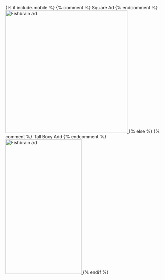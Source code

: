<div class="ad custom">
<!-- START ADVERTISER: Fishbrain AB from awin.com -->
{% if include.mobile %}
{% comment %} Square Ad {% endcomment %}
  <a href="https://www.awin1.com/cread.php?s=2909670&v=19294&q=401837&r=730047">
    <img src="https://www.awin1.com/cshow.php?s=2909670&v=19294&q=401837&r=730047" border="0" alt="Fishbrain ad" width="385px" height="385px" />
  </a>
{% else %}
{% comment %} Tall Boxy Add {% endcomment %}
  <a href="https://www.awin1.com/cread.php?s=2909669&v=19294&q=412409&r=730047">
    <img src="https://www.awin1.com/cshow.php?s=2909669&v=19294&q=412409&r=730047" border="0" alt="Fishbrain ad" width="240px" height="423px" />
  </a>
{% endif %}
<!-- END ADVERTISER: Fishbrain AB from awin.com -->
</div>